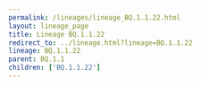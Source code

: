 ```yaml
---
permalink: /lineages/lineage_BQ.1.1.22.html
layout: lineage_page
title: Lineage BQ.1.1.22
redirect_to: ../lineage.html?lineage=BQ.1.1.22
lineage: BQ.1.1.22
parent: BQ.1.1
children: ['BQ.1.1.22']
---
```


